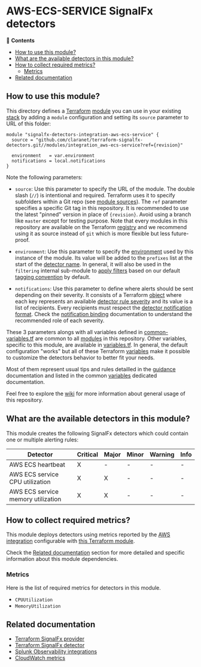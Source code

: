 # AWS-ECS-SERVICE SignalFx detectors

<!-- START doctoc generated TOC please keep comment here to allow auto update -->
<!-- DON'T EDIT THIS SECTION, INSTEAD RE-RUN doctoc TO UPDATE -->
:link: **Contents**

- [How to use this module?](#how-to-use-this-module)
- [What are the available detectors in this module?](#what-are-the-available-detectors-in-this-module)
- [How to collect required metrics?](#how-to-collect-required-metrics)
  - [Metrics](#metrics)
- [Related documentation](#related-documentation)

<!-- END doctoc generated TOC please keep comment here to allow auto update -->

## How to use this module?

This directory defines a [Terraform](https://www.terraform.io/)
[module](https://www.terraform.io/docs/modules/usage.html) you can use in your
existing [stack](https://github.com/claranet/terraform-signalfx-detectors/wiki/Getting-started#stack) by adding a
`module` configuration and setting its `source` parameter to URL of this folder:

```hcl
module "signalfx-detectors-integration-aws-ecs-service" {
  source = "github.com/claranet/terraform-signalfx-detectors.git//modules/integration_aws-ecs-service?ref={revision}"

  environment   = var.environment
  notifications = local.notifications
}
```

Note the following parameters:

* `source`: Use this parameter to specify the URL of the module. The double slash (`//`) is intentional  and required.
  Terraform uses it to specify subfolders within a Git repo (see [module
  sources](https://www.terraform.io/docs/modules/sources.html)). The `ref` parameter specifies a specific Git tag in
  this repository. It is recommended to use the latest "pinned" version in place of `{revision}`. Avoid using a branch
  like `master` except for testing purpose. Note that every modules in this repository are available on the Terraform
  [registry](https://registry.terraform.io/modules/claranet/detectors/signalfx) and we recommend using it as source
  instead of `git` which is more flexible but less future-proof.

* `environment`: Use this parameter to specify the
  [environment](https://github.com/claranet/terraform-signalfx-detectors/wiki/Getting-started#environment) used by this
  instance of the module.
  Its value will be added to the `prefixes` list at the start of the [detector
  name](https://github.com/claranet/terraform-signalfx-detectors/wiki/Templating#example).
  In general, it will also be used in the `filtering` internal sub-module to [apply
  filters](https://github.com/claranet/terraform-signalfx-detectors/wiki/Guidance#filtering) based on our default
  [tagging convention](https://github.com/claranet/terraform-signalfx-detectors/wiki/Tagging-convention) by default.

* `notifications`: Use this parameter to define where alerts should be sent depending on their severity. It consists
  of a Terraform [object](https://www.terraform.io/docs/configuration/types.html#object-) where each key represents an available
  [detector rule severity](https://docs.splunk.com/observability/alerts-detectors-notifications/create-detectors-for-alerts.html#severity)
  and its value is a list of recipients. Every recipients must respect the [detector notification
  format](https://registry.terraform.io/providers/splunk-terraform/signalfx/latest/docs/resources/detector#notification-format).
  Check the [notification binding](https://github.com/claranet/terraform-signalfx-detectors/wiki/Notifications-binding)
  documentation to understand the recommended role of each severity.

These 3 parameters alongs with all variables defined in [common-variables.tf](common-variables.tf) are common to all
[modules](../) in this repository. Other variables, specific to this module, are available in
[variables.tf](variables.tf).
In general, the default configuration "works" but all of these Terraform
[variables](https://www.terraform.io/docs/configuration/variables.html) make it possible to
customize the detectors behavior to better fit your needs.

Most of them represent usual tips and rules detailled in the
[guidance](https://github.com/claranet/terraform-signalfx-detectors/wiki/Guidance) documentation and listed in the
common [variables](https://github.com/claranet/terraform-signalfx-detectors/wiki/Variables) dedicated documentation.

Feel free to explore the [wiki](https://github.com/claranet/terraform-signalfx-detectors/wiki) for more information about
general usage of this repository.

## What are the available detectors in this module?

This module creates the following SignalFx detectors which could contain one or multiple alerting rules:

|Detector|Critical|Major|Minor|Warning|Info|
|---|---|---|---|---|---|
|AWS ECS heartbeat|X|-|-|-|-|
|AWS ECS service CPU utilization|X|X|-|-|-|
|AWS ECS service memory utilization|X|X|-|-|-|

## How to collect required metrics?

This module deploys detectors using metrics reported by the
[AWS integration](https://docs.splunk.com/Observability/gdi/get-data-in/connect/aws/aws.html) configurable
with [this Terraform module](https://github.com/claranet/terraform-signalfx-integrations/tree/master/cloud/aws).


Check the [Related documentation](#related-documentation) section for more detailed and specific information about this module dependencies.



### Metrics


Here is the list of required metrics for detectors in this module.

* `CPUUtilization`
* `MemoryUtilization`




## Related documentation

* [Terraform SignalFx provider](https://registry.terraform.io/providers/splunk-terraform/signalfx/latest/docs)
* [Terraform SignalFx detector](https://registry.terraform.io/providers/splunk-terraform/signalfx/latest/docs/resources/detector)
* [Splunk Observability integrations](https://docs.splunk.com/Observability/gdi/get-data-in/integrations.html)
* [CloudWatch metrics](https://docs.aws.amazon.com/AmazonECS/latest/developerguide/cloudwatch-metrics.html)
